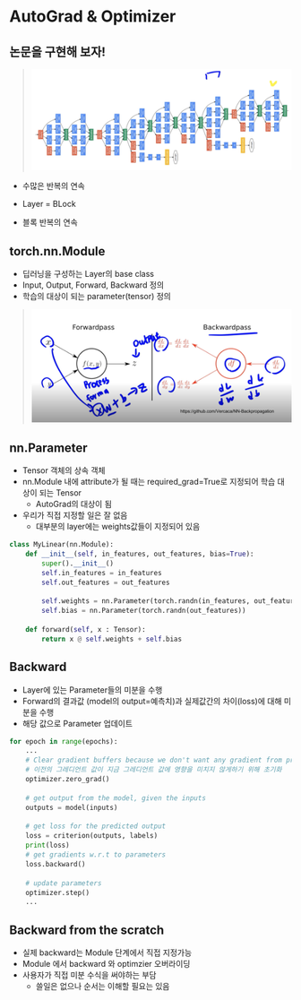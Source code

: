 # AutoGrad & Optimizer

## 논문을 구현해 보자!

> ![](./img/2021-08-18-09-34-34.png)

- 수많은 반복의 연속

- Layer = BLock

- 블록 반복의 연속

## torch.nn.Module

- 딥러닝을 구성하는 Layer의 base class
- Input, Output, Forward, Backward 정의
- 학습의 대상이 되는 parameter(tensor) 정의


> ![](./img/2021-08-18-09-38-42.png)

## nn.Parameter

- Tensor 객체의 상속 객체
- nn.Module 내에 attribute가 될 때는 required_grad=True로 지정되어 학습 대상이 되는 Tensor
  - AutoGrad의 대상이 됨
- 우리가 직접 지정할 일은 잘 없음
  - 대부분의 layer에는 weights값들이 지정되어 있음

```python
class MyLinear(nn.Module):
    def __init__(self, in_features, out_features, bias=True):
        super().__init__()
        self.in_features = in_features
        self.out_features = out_features
        
        self.weights = nn.Parameter(torch.randn(in_features, out_features))
        self.bias = nn.Parameter(torch.randn(out_features))

    def forward(self, x : Tensor):
        return x @ self.weights + self.bias
```

## Backward

- Layer에 있는 Parameter들의 미분을 수행
- Forward의 결과값 (model의 output=예측치)과 실제값간의 차이(loss)에 대해 미분을 수행
- 해당 값으로 Parameter 업데이트

```python
for epoch in range(epochs):
    ...
    # Clear gradient buffers because we don't want any gradient from previous epoch to carry forwrad
    # 이전의 그레디언트 값이 지금 그레디언트 값에 영향을 미치지 않게하기 위해 초기화
    optimizer.zero_grad()

    # get output from the model, given the inputs
    outputs = model(inputs)

    # get loss for the predicted output
    loss = criterion(outputs, labels)
    print(loss)
    # get gradients w.r.t to parameters
    loss.backward()

    # update parameters
    optimizer.step()
    ...
```

## Backward from the scratch

- 실제 backward는 Module 단계에서 직접 지정가능
- Module 에서 backward 와 optimzier 오버라이딩
- 사용자가 직접 미분 수식을 써야하는 부담
  - 쓸일은 없으나 순서는 이해할 필요는 있음




